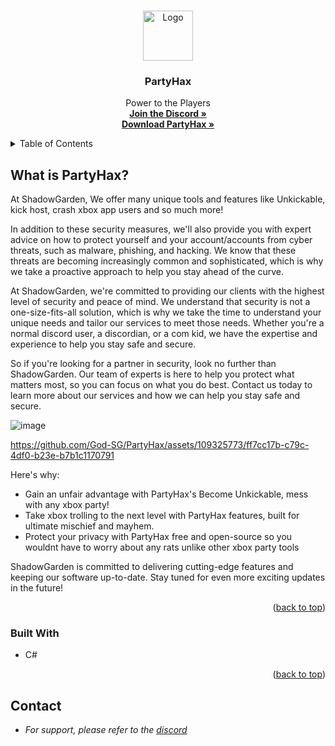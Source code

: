 <a name="readme-top"></a>


<!-- PROJECT LOGO -->
<br />
<div align="center">
  <a href="https://partyhax.club/dashboard/index.html">
    <img src="https://cdn.discordapp.com/emojis/1119659712833650719.webp?size=128&quality=lossless" alt="Logo" width="80" height="80">
  </a>

  <h3 align="center">PartyHax</h3>

  <p align="center">
    Power to the Players
    <br />
    <a href="https://discord.gg/xboxmods"><strong>Join the Discord »</strong></a>
    <br />
    <a href="https://github.com/God-SG/PartyHax/releases/"><strong>Download PartyHax »</strong></a>
    <br />
  </p>
</div>


<!-- TABLE OF CONTENTS -->
<details>
  <summary>Table of Contents</summary>
  <ol>
    <li>
      <a href="#about-the-project">About The Project</a>
      <ul>
        <li><a href="#built-with">Built With</a></li>
      </ul>
    </li>
  </ol>
</details>

<!-- ABOUT THE PROJECT -->
## What is PartyHax?

At ShadowGarden, We offer many unique tools and features like Unkickable, kick host, crash xbox app users and so much more!

In addition to these security measures, we'll also provide you with expert advice on how to protect yourself and your account/accounts from cyber threats, such as malware, phishing, and hacking. We know that these threats are becoming increasingly common and sophisticated, which is why we take a proactive approach to help you stay ahead of the curve.

At ShadowGarden, we're committed to providing our clients with the highest level of security and peace of mind. We understand that security is not a one-size-fits-all solution, which is why we take the time to understand your unique needs and tailor our services to meet those needs. Whether you're a normal discord user, a discordian, or a com kid, we have the expertise and experience to help you stay safe and secure.

So if you're looking for a partner in security, look no further than ShadowGarden. Our team of experts is here to help you protect what matters most, so you can focus on what you do best. Contact us today to learn more about our services and how we can help you stay safe and secure.

![image](https://github.com/God-SG/PartyHax/assets/109325773/fbd73c23-fd83-4be7-b73f-5a13ab4a89a8)



https://github.com/God-SG/PartyHax/assets/109325773/ff7cc17b-c79c-4df0-b23e-b7b1c1170791



Here's why:
* Gain an unfair advantage with PartyHax's Become Unkickable, mess with any xbox party!
* Take xbox trolling to the next level with PartyHax features, built for ultimate mischief and mayhem.
* Protect your privacy with PartyHax free and open-source so you wouldnt have to worry about any rats unlike other xbox party tools

ShadowGarden is committed to delivering cutting-edge features and keeping our software up-to-date. Stay tuned for even more exciting updates in the future!


<p align="right">(<a href="#readme-top">back to top</a>)</p>


### Built With

* C#

<p align="right">(<a href="#readme-top">back to top</a>)</p>

<!-- CONTACT -->
## Contact

* _For support, please refer to the [discord](https://discord.gg/XboxMods)_
